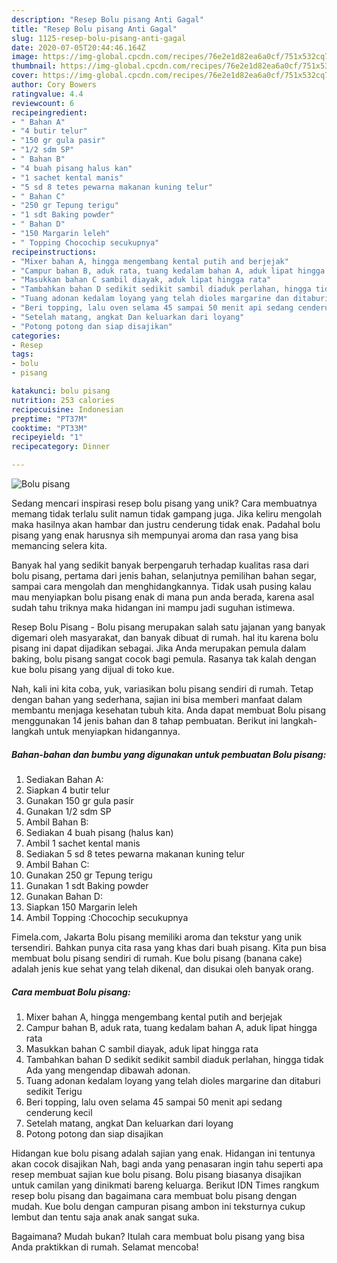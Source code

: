 ```yaml
---
description: "Resep Bolu pisang Anti Gagal"
title: "Resep Bolu pisang Anti Gagal"
slug: 1125-resep-bolu-pisang-anti-gagal
date: 2020-07-05T20:44:46.164Z
image: https://img-global.cpcdn.com/recipes/76e2e1d82ea6a0cf/751x532cq70/bolu-pisang-foto-resep-utama.jpg
thumbnail: https://img-global.cpcdn.com/recipes/76e2e1d82ea6a0cf/751x532cq70/bolu-pisang-foto-resep-utama.jpg
cover: https://img-global.cpcdn.com/recipes/76e2e1d82ea6a0cf/751x532cq70/bolu-pisang-foto-resep-utama.jpg
author: Cory Bowers
ratingvalue: 4.4
reviewcount: 6
recipeingredient:
- " Bahan A"
- "4 butir telur"
- "150 gr gula pasir"
- "1/2 sdm SP"
- " Bahan B"
- "4 buah pisang halus kan"
- "1 sachet kental manis"
- "5 sd 8 tetes pewarna makanan kuning telur"
- " Bahan C"
- "250 gr Tepung terigu"
- "1 sdt Baking powder"
- " Bahan D"
- "150 Margarin leleh"
- " Topping Chocochip secukupnya"
recipeinstructions:
- "Mixer bahan A, hingga mengembang kental putih and berjejak"
- "Campur bahan B, aduk rata, tuang kedalam bahan A, aduk lipat hingga rata"
- "Masukkan bahan C sambil diayak, aduk lipat hingga rata"
- "Tambahkan bahan D sedikit sedikit sambil diaduk perlahan, hingga tidak Ada yang mengendap dibawah adonan."
- "Tuang adonan kedalam loyang yang telah dioles margarine dan ditaburi sedikit Terigu"
- "Beri topping, lalu oven selama 45 sampai 50 menit api sedang cenderung kecil"
- "Setelah matang, angkat Dan keluarkan dari loyang"
- "Potong potong dan siap disajikan"
categories:
- Resep
tags:
- bolu
- pisang

katakunci: bolu pisang 
nutrition: 253 calories
recipecuisine: Indonesian
preptime: "PT37M"
cooktime: "PT33M"
recipeyield: "1"
recipecategory: Dinner

---
```



![Bolu pisang](https://img-global.cpcdn.com/recipes/76e2e1d82ea6a0cf/751x532cq70/bolu-pisang-foto-resep-utama.jpg)

Sedang mencari inspirasi resep bolu pisang yang unik? Cara membuatnya memang tidak terlalu sulit namun tidak gampang juga. Jika keliru mengolah maka hasilnya akan hambar dan justru cenderung tidak enak. Padahal bolu pisang yang enak harusnya sih mempunyai aroma dan rasa yang bisa memancing selera kita.

Banyak hal yang sedikit banyak berpengaruh terhadap kualitas rasa dari bolu pisang, pertama dari jenis bahan, selanjutnya pemilihan bahan segar, sampai cara mengolah dan menghidangkannya. Tidak usah pusing kalau mau menyiapkan bolu pisang enak di mana pun anda berada, karena asal sudah tahu triknya maka hidangan ini mampu jadi suguhan istimewa.

Resep Bolu Pisang - Bolu pisang merupakan salah satu jajanan yang banyak digemari oleh masyarakat, dan banyak dibuat di rumah. hal itu karena bolu pisang ini dapat dijadikan sebagai. Jika Anda merupakan pemula dalam baking, bolu pisang sangat cocok bagi pemula. Rasanya tak kalah dengan kue bolu pisang yang dijual di toko kue.


Nah, kali ini kita coba, yuk, variasikan bolu pisang sendiri di rumah. Tetap dengan bahan yang sederhana, sajian ini bisa memberi manfaat dalam membantu menjaga kesehatan tubuh kita. Anda dapat membuat Bolu pisang menggunakan 14 jenis bahan dan 8 tahap pembuatan. Berikut ini langkah-langkah untuk menyiapkan hidangannya.

<!--inarticleads1-->

##### Bahan-bahan dan bumbu yang digunakan untuk pembuatan Bolu pisang:

1. Sediakan  Bahan A:
1. Siapkan 4 butir telur
1. Gunakan 150 gr gula pasir
1. Gunakan 1/2 sdm SP
1. Ambil  Bahan B:
1. Sediakan 4 buah pisang (halus kan)
1. Ambil 1 sachet kental manis
1. Sediakan 5 sd 8 tetes pewarna makanan kuning telur
1. Ambil  Bahan C:
1. Gunakan 250 gr Tepung terigu
1. Gunakan 1 sdt Baking powder
1. Gunakan  Bahan D:
1. Siapkan 150 Margarin leleh
1. Ambil  Topping :Chocochip secukupnya


Fimela.com, Jakarta Bolu pisang memiliki aroma dan tekstur yang unik tersendiri. Bahkan punya cita rasa yang khas dari buah pisang. Kita pun bisa membuat bolu pisang sendiri di rumah. Kue bolu pisang (banana cake) adalah jenis kue sehat yang telah dikenal, dan disukai oleh banyak orang. 

<!--inarticleads2-->

##### Cara membuat Bolu pisang:

1. Mixer bahan A, hingga mengembang kental putih and berjejak
1. Campur bahan B, aduk rata, tuang kedalam bahan A, aduk lipat hingga rata
1. Masukkan bahan C sambil diayak, aduk lipat hingga rata
1. Tambahkan bahan D sedikit sedikit sambil diaduk perlahan, hingga tidak Ada yang mengendap dibawah adonan.
1. Tuang adonan kedalam loyang yang telah dioles margarine dan ditaburi sedikit Terigu
1. Beri topping, lalu oven selama 45 sampai 50 menit api sedang cenderung kecil
1. Setelah matang, angkat Dan keluarkan dari loyang
1. Potong potong dan siap disajikan


Hidangan kue bolu pisang adalah sajian yang enak. Hidangan ini tentunya akan cocok disajikan Nah, bagi anda yang penasaran ingin tahu seperti apa resep membuat sajian kue bolu pisang. Bolu pisang biasanya disajikan untuk camilan yang dinikmati bareng keluarga. Berikut IDN Times rangkum resep bolu pisang dan bagaimana cara membuat bolu pisang dengan mudah. Kue bolu dengan campuran pisang ambon ini teksturnya cukup lembut dan tentu saja anak anak sangat suka. 

Bagaimana? Mudah bukan? Itulah cara membuat bolu pisang yang bisa Anda praktikkan di rumah. Selamat mencoba!
